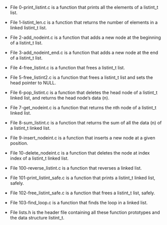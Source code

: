 * File 0-print_listint.c is a function that prints all the elements of a listint_t list.

* File 1-listint_len.c is a function that returns the number of elements in a linked listint_t list.

* File 2-add_nodeint.c is a function that adds a new node at the beginning of a listint_t list.

* File 3-add_nodeint_end.c is a function that adds a new node at the end of a listint_t list.

* File 4-free_listint.c is a function that frees a listint_t list.

* File 5-free_listint2.c is a function that frees a listint_t list and sets the head pointer to NULL.

* File 6-pop_listint.c is a function that deletes the head node of a listint_t linked list, and returns the head node’s data (n).

* File 7-get_nodeint.c is a function that returns the nth node of a listint_t linked list.

* File 8-sum_listint.c is a function that returns the sum of all the data (n) of a listint_t linked list.

* File 9-insert_nodeint.c is a function that inserts a new node at a given position.

* File 10-delete_nodeint.c is a function that deletes the node at index index of a listint_t linked list.

* File 100-reverse_listint.c is a function that reverses a linked list.

* File 101-print_listint_safe.c is a function that prints a listint_t linked list, safely.

* File 102-free_listint_safe.c is a function that frees a listint_t list, safely.

* File 103-find_loop.c is a function that finds the loop in a linked list.

* File lists.h is the header file containing all these function prototypes and the data structure listint_t.
